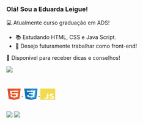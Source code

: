 ### Olá! Sou a Eduarda Leigue!

💻 Atualmente curso graduação em ADS!
- 📚 Estudando HTML, CSS e Java Script.
- 🔭 Desejo futuramente trabalhar como front-end!

💬 Disponível para receber dicas e conselhos!

<div>
  <a href="https://github.com/leigueed">
    <img width="45%" src="https://github-readme-stats.vercel.app/api?username=leigueed&show_icons=true&theme=dark&include_all_commits=true&count_private=true"/>
</div>

#

<div>
  <img align="center" alt="duda-HTML" height="30" width="40" src="https://raw.githubusercontent.com/devicons/devicon/master/icons/html5/html5-original.svg"/>
  <img align="center" alt="duda-CSS" height="30" width="40" src="https://raw.githubusercontent.com/devicons/devicon/master/icons/css3/css3-original.svg"/>
   <img align="center" alt="duda-Js" height="30" width="40" src="https://raw.githubusercontent.com/devicons/devicon/master/icons/javascript/javascript-plain.svg"/>
</div>

##

<div>
  <a href="https://instagram.com/leigueed" target="_blank"><img src="https://img.shields.io/badge/-Instagram-%23E4405F?style=for-the-badge&logo=instagram&logoColor=white" target="_blank"></a>
  <a href = "ed.leigue@hotmail.com"><img src="https://img.shields.io/badge/-Gmail-%23333?style=for-the-badge&logo=gmail&logoColor=white" target="_blank"></a>
</div>
